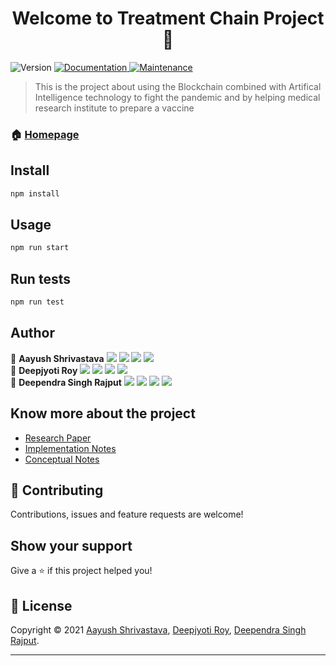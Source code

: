 <h1 align="center">Welcome to Treatment Chain Project 👋</h1>
<p>
  <img alt="Version" src="https://img.shields.io/badge/version-1.0.0-blue.svg?cacheSeconds=2592000" />
  <a href="https://github.com/aayushbest/Treatment-Chain#readme" target="_blank">
    <img alt="Documentation" src="https://img.shields.io/badge/documentation-yes-brightgreen.svg" />
  </a>
  <a href="https://github.com/aayushbest/Treatment-Chain/graphs/commit-activity" target="_blank">
    <img alt="Maintenance" src="https://img.shields.io/badge/Maintained%3F-yes-green.svg" />
  </a>
</p>

> This is the project about using the Blockchain combined with Artifical Intelligence technology to fight the pandemic and by helping medical research institute to prepare a vaccine

### 🏠 [Homepage](https://github.com/aayushbest/Treatment-Chain#readme)

## Install

```sh
npm install
```

## Usage

```sh
npm run start
```

## Run tests

```sh
npm run test
```

## Author

👤 **Aayush Shrivastava** [<img src="https://img.icons8.com/metro/17/000000/github.png"/>](https://github.com/aayushbest) [<img src="https://img.icons8.com/metro/17/000000/linkedin.png"/>](https://www.linkedin.com/in/aayushbest/) [<img src="https://img.icons8.com/metro/17/000000/twitter.png"/>](https://twitter.com/aayushbest) [<img src="https://img.icons8.com/metro/17/000000/instagram-new.png"/>](https://www.instagram.com/aayushbest/)<br />
👤 **Deepjyoti Roy** [<img src="https://img.icons8.com/metro/17/000000/github.png"/>](https://github.com/deepjyotiroy079) [<img src="https://img.icons8.com/metro/17/000000/linkedin.png"/>](https://www.linkedin.com/in/deepjyoti-roy-079/) [<img src="https://img.icons8.com/metro/17/000000/twitter.png"/>](https://twitter.com/de_coder_079) [<img src="https://img.icons8.com/metro/17/000000/instagram-new.png"/>](https://www.instagram.com/de_coder_079/)<br />
👤 **Deependra Singh Rajput** [<img src="https://img.icons8.com/metro/17/000000/github.png"/>](https://github.com/DSR1505) [<img src="https://img.icons8.com/metro/17/000000/linkedin.png"/>](https://www.linkedin.com/in/dsrajput/) [<img src="https://img.icons8.com/metro/17/000000/twitter.png"/>](https://twitter.com/dsr1505) [<img src="https://img.icons8.com/metro/17/000000/instagram-new.png"/>](https://www.instagram.com/dsr1505/)

## Know more about the project

- [Research Paper](https://github.com/aayushbest/Treatment-Chain/blob/main/docs/ResearchPaper.odt)
- [Implementation Notes](https://github.com/aayushbest/Treatment-Chain/blob/main/docs/IMPLEMENTATION_NOTES.md)
- [Conceptual Notes](https://github.com/aayushbest/Treatment-Chain/blob/main/docs/CONCEPTUAL_NOTES.md)

## 🤝 Contributing

Contributions, issues and feature requests are welcome!<br />

## Show your support

Give a ⭐️ if this project helped you!

## 📝 License

Copyright © 2021 [Aayush Shrivastava](https://github.com/aayushbest), [Deepjyoti Roy](https://github.com/deepjyotiroy079), [Deependra Singh Rajput](https://github.com/DSR1505).<br />

---
